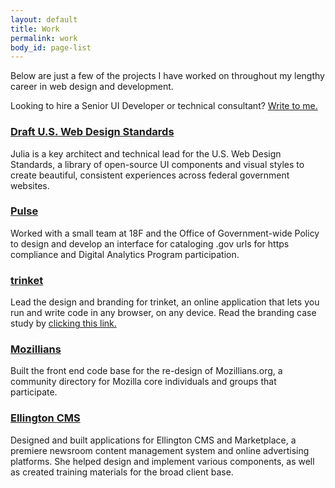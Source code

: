 ```yaml
---
layout: default
title: Work
permalink: work
body_id: page-list
---
```


<p class="subtitle">Below are just a few of the projects I have worked on throughout my lengthy career in web design and development.</p>

<p class="subtitle">Looking to hire a Senior UI Developer or technical consultant? <a href="mailto:hello@juliaelman.com?subject=Hello, Julia! Let's talk about design and code.">Write to me.</a></p>

<h3>
	<a href="https://standards.usa.gov/">Draft U.S. Web Design Standards</a>
</h3>
<article>
	<p>
		Julia is a key architect and technical lead for the U.S. Web Design Standards, a library of open-source UI components and visual styles to create beautiful, consistent experiences across federal government websites.
	</p>
</article>
<h3>
	<a href="https://pulse.cio.gov/">Pulse</a>
</h3>
<article>
	<p>
		Worked with a small team at 18F and the Office of Government-wide Policy to design and develop an interface for cataloging .gov urls for https compliance and Digital Analytics Program participation. 
	</p>
</article>
<h3>
	<a href="https://trinket/io/">trinket</a>
</h3>
<article>
	<p>
		Lead the design and branding for trinket, an online application that lets you run and write code in any browser, on any device. Read the branding case study by <a href="/blog/2014/01/22/creating-trinket">clicking this link.</a>
	</p>
</article>
<h3>
	<a href="https://mozillians.org/">Mozillians</a>
</h3>
<article>
	<p>
		Built the front end code base for the re-design of Mozillians.org, a community directory for Mozilla core individuals and groups that participate.
	</p>
</article>
<h3>
	<a href="http://www.ellingtoncms.com/">
		Ellington CMS
	</a>
</h3>
<article>
	<p>
		Designed and built applications for Ellington CMS and Marketplace, a premiere newsroom content management system and online advertising platforms. She helped design and implement various components, as well as created training materials for the broad client base.
	</p>
</article>
